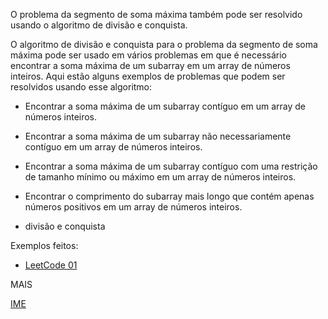 O problema da segmento de soma máxima também pode ser resolvido usando o algoritmo de divisão e conquista.

O algoritmo de divisão e conquista para o problema da segmento de soma máxima pode ser usado em vários problemas em que é necessário encontrar a soma máxima de um subarray em um array de números inteiros. Aqui estão alguns exemplos de problemas que podem ser resolvidos usando esse algoritmo:

- Encontrar a soma máxima de um subarray contíguo em um array de números inteiros.
- Encontrar a soma máxima de um subarray não necessariamente contíguo em um array de números inteiros.
- Encontrar a soma máxima de um subarray contíguo com uma restrição de tamanho mínimo ou máximo em um array de números inteiros.
- Encontrar o comprimento do subarray mais longo que contém apenas números positivos em um array de números inteiros.

- divisão e conquista

Exemplos feitos:

- [LeetCode 01](../../leetcode/53.cpp)

MAIS

[IME](https://www.ime.usp.br/~pf/analise_de_algoritmos/aulas/max-sum-segment.html#sec:divide-and-conquer)
